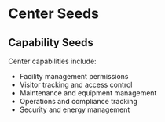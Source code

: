 # Center Seeds

## Capability Seeds
Center capabilities include:
- Facility management permissions
- Visitor tracking and access control
- Maintenance and equipment management
- Operations and compliance tracking
- Security and energy management
